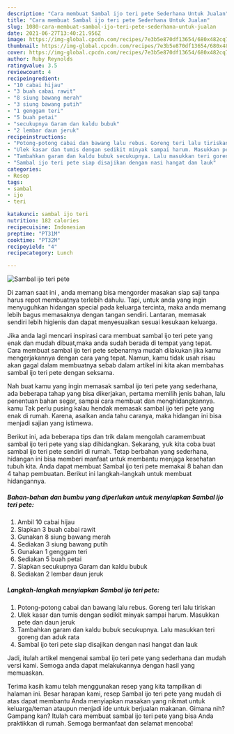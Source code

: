 ```yaml
---
description: "Cara membuat Sambal ijo teri pete Sederhana Untuk Jualan"
title: "Cara membuat Sambal ijo teri pete Sederhana Untuk Jualan"
slug: 1080-cara-membuat-sambal-ijo-teri-pete-sederhana-untuk-jualan
date: 2021-06-27T13:40:21.956Z
image: https://img-global.cpcdn.com/recipes/7e3b5e870df13654/680x482cq70/sambal-ijo-teri-pete-foto-resep-utama.jpg
thumbnail: https://img-global.cpcdn.com/recipes/7e3b5e870df13654/680x482cq70/sambal-ijo-teri-pete-foto-resep-utama.jpg
cover: https://img-global.cpcdn.com/recipes/7e3b5e870df13654/680x482cq70/sambal-ijo-teri-pete-foto-resep-utama.jpg
author: Ruby Reynolds
ratingvalue: 3.5
reviewcount: 4
recipeingredient:
- "10 cabai hijau"
- "3 buah cabai rawit"
- "8 siung bawang merah"
- "3 siung bawang putih"
- "1 genggam teri"
- "5 buah petai"
- "secukupnya Garam dan kaldu bubuk"
- "2 lembar daun jeruk"
recipeinstructions:
- "Potong-potong cabai dan bawang lalu rebus. Goreng teri lalu tiriskan"
- "Ulek kasar dan tumis dengan sedikit minyak sampai harum. Masukkan pete dan daun jeruk"
- "Tambahkan garam dan kaldu bubuk secukupnya. Lalu masukkan teri goreng dan aduk rata"
- "Sambal ijo teri pete siap disajikan dengan nasi hangat dan lauk"
categories:
- Resep
tags:
- sambal
- ijo
- teri

katakunci: sambal ijo teri 
nutrition: 182 calories
recipecuisine: Indonesian
preptime: "PT31M"
cooktime: "PT32M"
recipeyield: "4"
recipecategory: Lunch

---
```



![Sambal ijo teri pete](https://img-global.cpcdn.com/recipes/7e3b5e870df13654/680x482cq70/sambal-ijo-teri-pete-foto-resep-utama.jpg)

Di zaman  saat ini , anda memang bisa mengorder masakan siap saji tanpa harus repot membuatnya terlebih dahulu. Tapi, untuk anda yang ingin menyuguhkan hidangan special pada keluarga tercinta, maka anda memang lebih bagus memasaknya dengan tangan sendiri. Lantaran, memasak sendiri lebih higienis dan dapat menyesuaikan sesuai kesukaan keluarga.

Jika anda lagi mencari inspirasi cara membuat sambal ijo teri pete yang enak dan mudah dibuat,maka anda sudah berada di tempat yang tepat. Cara membuat sambal ijo teri pete  sebenarnya mudah dilakukan jika kamu mengerjakannya dengan cara yang tepat. Namun, kamu tidak usah risau akan gagal dalam membuatnya 
sebab dalam artikel ini kita akan membahas sambal ijo teri pete dengan seksama.  



Nah buat kamu yang ingin memasak sambal ijo teri pete yang sederhana, ada beberapa tahap yang bisa dikerjakan, pertama memilih jenis bahan, lalu penentuan bahan segar, sampai cara membuat dan menghidangkannya. kamu Tak perlu pusing kalau hendak memasak sambal ijo teri pete yang enak di rumah. Karena, asalkan anda  tahu caranya, maka hidangan ini bisa menjadi sajian yang istimewa.

Berikut ini, ada beberapa tips dan trik dalam mengolah caramembuat sambal ijo teri pete yang siap dihidangkan. Sekarang, yuk kita coba buat sambal ijo teri pete sendiri di rumah. Tetap berbahan yang sederhana, hidangan ini bisa memberi manfaat untuk membantu menjaga kesehatan tubuh kita. Anda dapat membuat Sambal ijo teri pete memakai 8 bahan dan 4 tahap pembuatan. Berikut ini langkah-langkah untuk membuat hidangannya.

<!--inarticleads1-->

##### Bahan-bahan dan bumbu yang diperlukan untuk menyiapkan Sambal ijo teri pete:

1. Ambil 10 cabai hijau
1. Siapkan 3 buah cabai rawit
1. Gunakan 8 siung bawang merah
1. Sediakan 3 siung bawang putih
1. Gunakan 1 genggam teri
1. Sediakan 5 buah petai
1. Siapkan secukupnya Garam dan kaldu bubuk
1. Sediakan 2 lembar daun jeruk




<!--inarticleads2-->

##### Langkah-langkah menyiapkan Sambal ijo teri pete:

1. Potong-potong cabai dan bawang lalu rebus. Goreng teri lalu tiriskan
1. Ulek kasar dan tumis dengan sedikit minyak sampai harum. Masukkan pete dan daun jeruk
1. Tambahkan garam dan kaldu bubuk secukupnya. Lalu masukkan teri goreng dan aduk rata
1. Sambal ijo teri pete siap disajikan dengan nasi hangat dan lauk




Jadi, itulah artikel mengenai  sambal ijo teri pete  yang sederhana dan mudah versi kami. Semoga anda dapat melakukannya dengan hasil yang memuaskan. 

Terima kasih kamu telah menggunakan resep yang kita tampilkan di halaman ini. Besar harapan kami, resep  Sambal ijo teri pete yang mudah di atas dapat membantu Anda menyiapkan masakan yang nikmat untuk keluarga/teman ataupun menjadi ide untuk berjualan makanan. Gimana nih? Gampang kan? Itulah cara membuat sambal ijo teri pete yang bisa Anda praktikkan di rumah. Semoga bermanfaat dan selamat mencoba!

